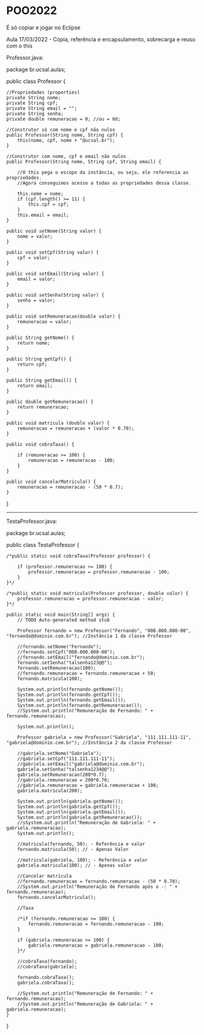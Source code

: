 # POO2022

<p>É só copiar e jogar no Eclipse</p>

Aula 17/03/2022 - Cópia, referência e encapsulamento, sobrecarga e reuso com o this

Professor.java:

package br.ucsal.aulas;

public class Professor {
	
	//Propriedades (properties)
	private String nome;
	private String cpf;
	private String email = "";
	private String senha;
	private double remuneracao = 0; //ou = 0d;
	
	//Construtor só com nome e cpf não nulos
	public Professor(String nome, String cpf) { 
		this(nome, cpf, nome + "@ucsal.br");		
	}
	
	//Construtor com nome, cpf e email não nulos
	public Professor(String nome, String cpf, String email) {
		
		//O this pega o escopo da instância, ou seja, ele referencia as propriedades.
		//Agora conseguimos acesso a todas as propriedades dessa classe.
		
		this.nome = nome;
		if (cpf.length() >= 11) {
			this.cpf = cpf;
		}
		this.email = email;
	}
	
	public void setNome(String valor) {
		nome = valor;
	}
	
	public void setCpf(String valor) {
		cpf = valor;
	}
	
	public void setEmail(String valor) {
		email = valor;
	}
	
	public void setSenha(String valor) {
		senha = valor;
	}
	
	public void setRemuneracao(double valor) {
		remuneracao = valor;
	}
	
	public String getNome() {
		return nome;
	}
	
	public String getCpf() {
		return cpf;
	}
	
	public String getEmail() {
		return email;
	}
	
	public double getRemuneracao() {
		return remuneracao;
	}
	
	public void matricula (double valor) {
		remuneracao = remuneracao + (valor * 0.70);
	}
	
	public void cobraTaxa() {
		
		if (remuneracao >= 100) {
			remuneracao = remuneracao - 100;
		}
	}
	
	public void cancelarMatricula() {
		remuneracao = remuneracao - (50 * 0.7);
	}
	
}




------------------------------------------------------------------------------------------------
TestaProfessor.java:

package br.ucsal.aulas;

public class TestaProfessor {
	
	/*public static void cobraTaxa(Professor professor) {
		
		if (professor.remuneracao >= 100) {
			professor.remuneracao = professor.remuneracao - 100;
		}
	}*/
	
	/*public static void matricula(Professor professor, double valor) {
		professor.remuneracao = professor.remuneracao - valor;
	}*/

	public static void main(String[] args) {
		// TODO Auto-generated method stub
		
		Professor fernando = new Professor("Fernando", "000.000.000-00", "fernando@dominio.com.br"); //Instância 1 da classe Professor
		
		//fernando.setNome("Fernando");
		//fernando.setCpf("000.000.000-00");
		//fernando.setEmail("fernando@dominio.com.br");
		fernando.setSenha("talsenha123@@");
		fernando.setRemuneracao(100);
		//fernando.remuneracao = fernando.remuneracao + 50;
		fernando.matricula(100);
		
		System.out.println(fernando.getNome());
		System.out.println(fernando.getCpf());
		System.out.println(fernando.getEmail());		
		System.out.println(fernando.getRemuneracao());
		//System.out.println("Remuneração de Fernando: " + fernando.remuneracao);
		
		System.out.println();
		
		Professor gabriela = new Professor("Gabriela", "111.111.111-11", "gabriela@dominio.com.br"); //Instância 2 da classe Professor
		
		//gabriela.setNome("Gabriela");
		//gabriela.setCpf("111.111.111-11");
		//gabriela.setEmail("gabriela@dominio.com.br");
		gabriela.setSenha("talsenha1234@@");
		gabriela.setRemuneracao(200*0.7);
		//gabriela.remuneracao = 200*0.70;
		//gabriela.remuneracao = gabriela.remuneracao + 100;
		gabriela.matricula(200);
		
		System.out.println(gabriela.getNome());
		System.out.println(gabriela.getCpf());
		System.out.println(gabriela.getEmail());
		System.out.println(gabriela.getRemuneracao());
		//sSystem.out.println("Remuneração de Gabriela: " + gabriela.remuneracao);
		System.out.println();
		
		//matricula(fernando, 50); - Referência e valor
		fernando.matricula(50); // - Apenas Valor
		
		//matricula(gabriela, 100); - Referência e valor
		gabriela.matricula(100); // - Apenas valor
		
		//Cancelar matrícula
		//fernando.remuneracao = fernando.remuneracao - (50 * 0.70);
		//System.out.println("Remuneração de Fernando após o -: " + fernando.remuneracao);
		fernando.cancelarMatricula();
		
		//Taxa
		
		/*if (fernando.remuneracao >= 100) {
			fernando.remuneracao = fernando.remuneracao - 100;
		}
		
		if (gabriela.remuneracao >= 100) {
			gabriela.remuneracao = gabriela.remuneracao - 100;
		}*/
		
		//cobraTaxa(fernando);
		//cobraTaxa(gabriela);
		
		fernando.cobraTaxa();
		gabriela.cobraTaxa();
		
		//System.out.println("Remuneração de Fernando: " + fernando.remuneracao);
		//System.out.println("Remuneração de Gabriela: " + gabriela.remuneracao);
	}
	
}



